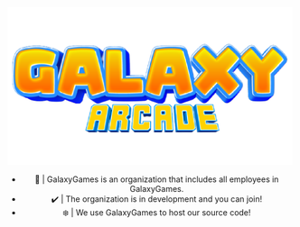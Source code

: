 <div style="text-align: center;">

![GalaxyGames](https://github.com/GalaxyGamesMC/.github/blob/main/galaxy.png?raw=true)

- 🔭 | GalaxyGames is an organization that includes all employees in GalaxyGames.
- ✔️ | The organization is in development and you can join!
- ❄️ | We use GalaxyGames to host our source code!

</div>
